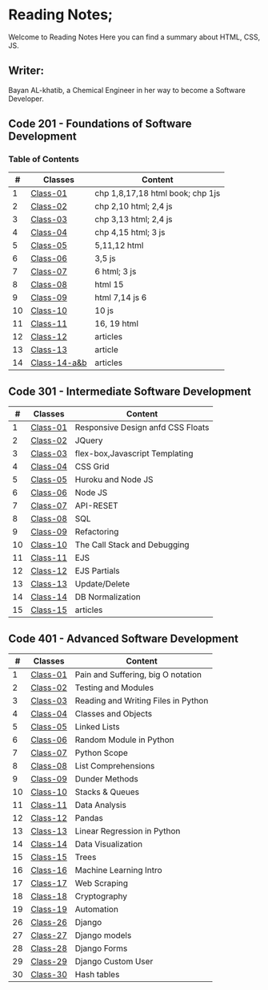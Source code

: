 # Reading Notes;
 Welcome to Reading Notes Here you can find a summary about HTML, CSS, JS.

## Writer:
 Bayan AL-khatib, a Chemical Engineer in her way to become a Software Developer.

 ## Code 201 - Foundations of Software Development

### Table of Contents

| # | Classes |Content|
|---|---------|-------|
|1 | [Class-01](https://bayan-alkhatib.github.io/code-201-reading-notes/class-01)|chp 1,8,17,18 html book; chp 1js|
|2| [Class-02](https://bayan-alkhatib.github.io/code-201-reading-notes/class-02)  |chp 2,10 html; 2,4 js|
|3| [Class-03](https://bayan-alkhatib.github.io/code-201-reading-notes/class-03)  |chp 3,13 html; 2,4 js|
|4|  [Class-04](https://bayan-alkhatib.github.io/code-201-reading-notes/class-04)|chp 4,15 html; 3 js |
|5|   [Class-05](https://bayan-alkhatib.github.io/code-201-reading-notes/class-05)|5,11,12 html|
6 | [Class-06](https://bayan-alkhatib.github.io/code-201-reading-notes/class-06)|3,5 js|
|7|  [Class-07](https://bayan-alkhatib.github.io/code-201-reading-notes/class-07)|6 html; 3  js|
|8|  [Class-08](https://bayan-alkhatib.github.io/code-201-reading-notes/class-08)|html 15|
|9| [Class-09](https://bayan-alkhatib.github.io/code-201-reading-notes/class-09)|html 7,14 js 6  |
|10|  [Class-10](https://bayan-alkhatib.github.io/code-201-reading-notes/class-10) | 10 js| 
|11|  [Class-11](https://bayan-alkhatib.github.io/code-201-reading-notes/class-11)|16, 19 html  |
|12|   [Class-12](https://bayan-alkhatib.github.io/code-201-reading-notes/class-12)|articles | 
|13|    [Class-13](https://bayan-alkhatib.github.io/code-201-reading-notes/class-13)|article | 
|14| [Class-14-a&b](https://bayan-alkhatib.github.io/code-201-reading-notes/class-14-a&b)|articles  | 


## Code 301 - Intermediate Software Development

| # | Classes |Content|
|---|---------|-------|
|1| [Class-01](https://bayan-alkhatib.github.io/reading-notes/code-301/class-01)| Responsive Design anfd CSS Floats|
|2|[Class-02](https://bayan-alkhatib.github.io/reading-notes/code-301/class-02)|JQuery|
|3|[Class-03](https://bayan-alkhatib.github.io/reading-notes/code-301/class-03)|flex-box,Javascript Templating|
|4|[Class-04](https://bayan-alkhatib.github.io/reading-notes/code-301/class-04)|CSS Grid|
|5|[Class-05](https://bayan-alkhatib.github.io/reading-notes/code-301/class-05)|Huroku and Node JS|
|6|[Class-06](https://bayan-alkhatib.github.io/reading-notes/code-301/class-06)|Node JS|
|7|[Class-07](https://bayan-alkhatib.github.io/reading-notes/code-301/class-07)|API-RESET|
|8|[Class-08](https://bayan-alkhatib.github.io/reading-notes/code-301/class-08)|SQL|
|9|[Class-09](https://bayan-alkhatib.github.io/reading-notes/code-301/class-09)|Refactoring|
|10|[Class-10](https://bayan-alkhatib.github.io/reading-notes/code-301/class-10)|The Call Stack and Debugging|
|11|[Class-11](https://bayan-alkhatib.github.io/reading-notes/code-301/class-11)|EJS|
|12|[Class-12](https://bayan-alkhatib.github.io/reading-notes/code-301/class-12)|EJS Partials|
|13|[Class-13](https://bayan-alkhatib.github.io/reading-notes/code-301/class-13)| Update/Delete|
|14|[Class-14](https://bayan-alkhatib.github.io/reading-notes/code-301/class-14)| DB Normalization|
|15|[Class-15](https://bayan-alkhatib.github.io/reading-notes/code-301/class-15)| articles|

## Code 401 - Advanced Software Development

|# | Classes |Content|
|---|---------|-------|
|1 |[Class-01](https://bayan-alkhatib.github.io/reading-notes/code-401/class-01)| Pain and Suffering, big O notation|
|2 |[Class-02](https://bayan-alkhatib.github.io/reading-notes/code-401/class-02)| Testing and Modules|
|3 |[Class-03](https://bayan-alkhatib.github.io/reading-notes/code-401/class-03)| Reading and Writing Files in Python|
|4 |[Class-04](https://bayan-alkhatib.github.io/reading-notes/code-401/class-04)|Classes and Objects|
|5 |[Class-05](https://bayan-alkhatib.github.io/reading-notes/code-401/class-05)|Linked Lists|
|6 |[Class-06](https://bayan-alkhatib.github.io/reading-notes/code-401/class-06)| Random Module in Python|
|7 |[Class-07](https://bayan-alkhatib.github.io/reading-notes/code-401/class-07)| Python Scope|
|8 |[Class-08](https://bayan-alkhatib.github.io/reading-notes/code-401/class-08)| List Comprehensions|
|9 |[Class-09](https://bayan-alkhatib.github.io/reading-notes/code-401/class-09)| Dunder Methods|
|10 |[Class-10](https://bayan-alkhatib.github.io/reading-notes/code-401/class-10)| Stacks & Queues|
|11 |[Class-11](https://bayan-alkhatib.github.io/reading-notes/code-401/class-11)| Data Analysis|
|12 |[Class-12](https://bayan-alkhatib.github.io/reading-notes/code-401/class-12)| Pandas|
|13 |[Class-13](https://bayan-alkhatib.github.io/reading-notes/code-401/class-13)|Linear Regression in Python|
|14 |[Class-14](https://bayan-alkhatib.github.io/reading-notes/code-401/class-14)|Data Visualization|
|15 |[Class-15](https://bayan-alkhatib.github.io/reading-notes/code-401/class-15)|Trees|
|16 |[Class-16](https://bayan-alkhatib.github.io/reading-notes/code-401/class-16)|Machine Learning Intro|
|17 |[Class-17](https://bayan-alkhatib.github.io/reading-notes/code-401/class-17)| Web Scraping|
|18|[Class-18](https://bayan-alkhatib.github.io/reading-notes/code-401/class-18)| Cryptography|
|19|[Class-19](https://bayan-alkhatib.github.io/reading-notes/code-401/class-19)| Automation|
|26|[Class-26](https://bayan-alkhatib.github.io/reading-notes/code-401/class-26)| Django|
|27|[Class-27](https://bayan-alkhatib.github.io/reading-notes/code-401/class-27)| Django models|
|28|[Class-28](https://bayan-alkhatib.github.io/reading-notes/code-401/class-28)| Django Forms|
|29|[Class-29](https://bayan-alkhatib.github.io/reading-notes/code-401/class-29)| Django Custom User|
|30|[Class-30](https://bayan-alkhatib.github.io/reading-notes/code-401/class-30)| Hash tables|